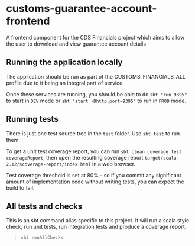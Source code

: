 
# customs-guarantee-account-frontend

A frontend component for the CDS Financials project which aims to allow the user to download and view guarantee account details

## Running the application locally

The application should be run as part of the CUSTOMS_FINANCIALS_ALL profile due to it being an integral part of service.

Once these services are running, you should be able to do `sbt "run 9395"` to start in `DEV` mode or
`sbt "start -Dhttp.port=9395"` to run in `PROD` mode.

## Running tests

There is just one test source tree in the `test` folder. Use `sbt test` to run them.

To get a unit test coverage report, you can run `sbt clean coverage test coverageReport`,
then open the resulting coverage report `target/scala-2.12/scoverage-report/index.html` in a web browser.

Test coverage threshold is set at 80% - so if you commit any significant amount of implementation code without writing tests, you can expect the build to fail.

## All tests and checks

This is an sbt command alias specific to this project. It will run a scala style check, run unit tests, run integration tests and produce a coverage report.

> `sbt runAllChecks`
